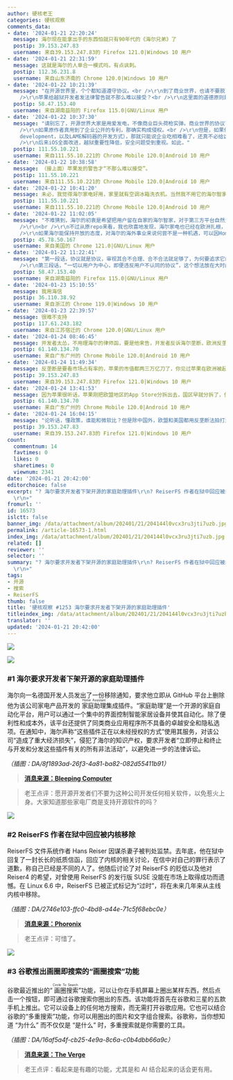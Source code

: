 ```yaml
---
author: 硬核老王
categories: 硬核观察
comments_data:
- date: '2024-01-21 22:20:24'
  message: 海尔现在能拿出手的东西怕就只有90年代的《海尔兄弟》了
  postip: 39.153.247.83
  username: 来自39.153.247.83的 Firefox 121.0|Windows 10 用户
- date: '2024-01-21 22:31:59'
  message: 这就是海尔的人单合一模式吗，有点讽刺。
  postip: 112.36.231.8
  username: 来自山东济南的 Chrome 120.0|Windows 10 用户
- date: '2024-01-22 10:21:39'
  message: "在开源世界里，个个都知道遵守协议。<br />\r\n到了商业世界，也请不要脱离协议谈问题。<br />\r\n违反协议也违反版权法，这若是真的，律师函难道不是正当手段？<br
    />\r\n苹果给越狱开发者发法律警告就不那么难以接受？<br />\r\n这里面的道德原则是什么呢？<br />\r\n<br />\r\n我推崇开源，但并不觉得有什么必须要给开源壮大主动做牺牲，就像OPENAI喂给模型的那些版权数据，最终还是要么通过立法、要么通过谅解，才能取得正当性。"
  postip: 58.47.153.40
  username: 来自湖南益阳的 Firefox 115.0|GNU/Linux 用户
- date: '2024-01-22 10:37:30'
  message: "请别忘了，开源世界大家是用爱发电，不像商业巨头荷枪实弹。商业世界的协议可没有开源协议那么和平友善，动我蛋糕就给你吃律师函。<br />\r\n<br
    />\r\n如果原作者真用到了企业公开的专利，那确实构成侵权。<br />\r\n但是，如果他用的是自己的方法，避开了专利（如Wine采用的clean-room
    development，以及LAME解码器的开发方式），那就只能说企业吃相难看了，还真不必给这种企业辩护。<br />\r\n<br />\r\n至于苹果当年给越狱开发者发警告，我只能说，对不起，当年iOS还处在装个第三方输入法都要越狱的年代，还真难以接受。<br
    />\r\n后来iOS全面改进，越狱重要性降低，安全问题受到重视。如此，"
  postip: 111.55.10.221
  username: 来自111.55.10.221的 Chrome Mobile 120.0|Android 10 用户
- date: '2024-01-22 10:38:58'
  message: （接上面）苹果发的警告才“不那么难以接受”。
  postip: 111.55.10.221
  username: 来自111.55.10.221的 Chrome Mobile 120.0|Android 10 用户
- date: '2024-01-22 10:41:20'
  message: 未必，我觉得海尔家电好用，家里就有空调冰箱洗衣机。当然我不用它的海尔智家，因为根本用不着，纯手动掌控很香。
  postip: 111.55.10.221
  username: 来自111.55.10.221的 Chrome Mobile 120.0|Android 10 用户
- date: '2024-01-22 11:02:05'
  message: "不难猜到，海尔的初衷是希望把用户留在自家的海尔智家，对于第三方平台自然无法容忍。这就好比是当年电信宽带拨号必须用官方客户端（星空极速等）。<br
    />\r\n<br />\r\n不过从原repo来看，我也欣喜地发现，海尔家电也已经在欧洲扎根，获得当地消费者的认可。有了认可，才有人愿意开发Home Assistant插件，而且插件还有这么多用户和支持者。<br
    />\r\n如果海尔能保持开放的态度，对海尔的海外事业来说何尝不是一种机遇，可以因Home Assistant收获更多用户和口碑。"
  postip: 45.78.50.167
  username: 来自美国的 Chrome 121.0|GNU/Linux 用户
- date: '2024-01-22 11:22:41'
  message: "第一段话，协议就是协议，审视其合不合理、合不合法就足够了，为何要追求它的善恶属性？律师函就是诉诸法律手段前的友善提醒了。<br />\r\n嗯，第二段话同意。<br
    />\r\n第三段话，“一切以用户为中心，即便违反用户不认同的协议”，这个想法放在大时间跨度上作为市场规律是合理的；即便从商业角度出发，这在短期内也有一定道理；但唯独从个人诉求出发，就等同拿未来的杵、撞今天的钟。"
  postip: 58.47.153.40
  username: 来自湖南益阳的 Firefox 115.0|GNU/Linux 用户
- date: '2024-01-23 15:10:55'
  message: 我用海信
  postip: 36.110.38.92
  username: 来自浙江的 Chrome 119.0|Windows 10 用户
- date: '2024-01-23 22:39:57'
  message: 很难不支持
  postip: 117.61.243.182
  username: 来自江苏宿迁的 Chrome 120.0|GNU/Linux 用户
- date: '2024-01-24 08:46:45'
  message: 开发者太怂，不用理海尔的律师函，要是他来告，开发者反诉海尔垄断，欧洲反垄断法非常严，看看现在的苹果谷歌。
  postip: 61.140.134.70
  username: 来自广东广州的 Chrome Mobile 120.0|Android 10 用户
- date: '2024-01-24 11:49:34'
  message: 反垄断是要看市场占有率的，苹果的市值都两三万亿刀了，你见过苹果在欧洲被起诉过垄断吗？微软谷歌倒是没几年见一次
  postip: 39.153.247.83
  username: 来自39.153.247.83的 Firefox 121.0|Windows 10 用户
- date: '2024-01-24 13:41:53'
  message: 因为苹果很听话，苹果刚把欧盟地区的App Store分拆出去，国区早就分拆了，但是即使如此也无法避免欧美的反垄断调查。希望以后欧盟出台法律禁止新闻提到的这种行为。
  postip: 61.140.134.70
  username: 来自广东广州的 Chrome Mobile 120.0|Android 10 用户
- date: '2024-01-24 16:04:15'
  message: "论听话，懂政策，谁能和微软比？但是除中国外，欧盟和美国都用反垄断法拍打过微软，而且不止一次。<br />\r\n再说苹果，1几年就有苹果垄断的说法了，但是最后都偃旗息鼓了，那时候苹果的市值也是前3了，反正新闻是有，具体的处罚结果没见着，也就近几年才有降低“苹果税”，欧盟要求苹果这样那样的新闻。因为这些年苹果的占有率也不停上涨，根据知乎那边的一些回答，苹果在欧洲的整体使用占比大概在30%左右，一些欧洲国家已经超过50%了"
  postip: 39.153.247.83
  username: 来自39.153.247.83的 Firefox 121.0|Windows 10 用户
count:
  commentnum: 14
  favtimes: 0
  likes: 0
  sharetimes: 0
  viewnum: 2341
date: '2024-01-21 20:42:00'
editorchoice: false
excerpt: "? 海尔要求开发者下架开源的家庭助理插件\r\n? ReiserFS 作者在狱中回应被内核移除\r\n? 谷歌推出画圈即搜索的“画圈搜索”功能\r\n»
  \r\n»"
fromurl: ''
id: 16573
islctt: false
banner_img: /data/attachment/album/202401/21/204144l0vcx3ru3jti7uzb.jpg
permalink: /article-16573-1.html
index_img: /data/attachment/album/202401/21/204144l0vcx3ru3jti7uzb.jpg
related: []
reviewer: ''
selector: ''
summary: "? 海尔要求开发者下架开源的家庭助理插件\r\n? ReiserFS 作者在狱中回应被内核移除\r\n? 谷歌推出画圈即搜索的“画圈搜索”功能\r\n»
  \r\n»"
tags:
- 开源
- 搜索
- ReiserFS
thumb: false
title: '硬核观察 #1253 海尔要求开发者下架开源的家庭助理插件'
titleindex_img: /data/attachment/album/202401/21/204144l0vcx3ru3jti7uzb.jpg
translator: ''
updated: '2024-01-21 20:42:00'
---
```


![](/data/attachment/album/202401/21/204144l0vcx3ru3jti7uzb.jpg)


![](/data/attachment/album/202401/21/204153b7hrxgvjv7mz49hq.png)


### #1 海尔要求开发者下架开源的家庭助理插件


海尔向一名德国开发人员发出了一份移除通知，要求他立即从 GitHub 平台上删除他为该公司家电产品开发的 <ruby> 家庭助理 <rt>  Home Assistant </rt></ruby> 集成插件。“家庭助理”是一个开源的家庭自动化平台，用户可以通过一个集中的界面控制智能家居设备并使其自动化。除了便利性和成本外，该平台还提供了同类商业应用程序所不具备的卓越安全和隐私选项。在通知中，海尔声称“这些插件正在以未经授权的方式”使用其服务，对该公司“造成了重大经济损失”，侵犯了海尔的知识产权，要求开发者“立即停止和终止与开发和分发这些插件有关的所有非法活动”，以避免进一步的法律诉讼。


*（插图：DA/8f1893ad-26f3-4a81-ba82-082d55411b91）*



> 
> **[消息来源：Bleeping Computer](https://www.bleepingcomputer.com/news/security/haier-hits-home-assistant-plugin-dev-with-takedown-notice/)**
> 
> 
> 



> 
> 老王点评：愿开源开发者们不要为这种公司开发任何相关软件，以免惹火上身。大家知道那些家电厂商是支持开源软件的吗？
> 
> 
> 


![](/data/attachment/album/202401/21/204209rct1yxnmbkyqm2d1.png)


### #2 ReiserFS 作者在狱中回应被内核移除


ReiserFS 文件系统作者 Hans Reiser 因谋杀妻子被判处监禁。去年底，他在狱中回复了一封长长的纸质信函，回应了内核的相关讨论，在信中对自己的罪行表示了道歉，称自己已经是不同的人了。他随后讨论了对 ReiserFS 的贬低以及他对 Reiser4 的希望，对曾使用 ReiserFS 的发行版 SUSE 没能在市场上取得成功而遗憾。在 Linux 6.6 中，ReiserFS 已被正式标记为“过时”，将在未来几年来从主线内核中移除。


*（插图：DA/2746e103-ffc0-4bd8-a44e-71c5f68ebc0e）*



> 
> **[消息来源：Phoronix](https://www.phoronix.com/news/Hans-Reiser-2024)**
> 
> 
> 



> 
> 老王点评：可惜了。
> 
> 
> 


![](/data/attachment/album/202401/21/204232liniych34w2qzn44.png)


### #3 谷歌推出画圈即搜索的“画圈搜索”功能


谷歌最近推出的“<ruby> 画圈搜索 <rt>  Circle To Search </rt></ruby>”功能，可以让你在手机屏幕上圈出某样东西，然后点击一个按钮，即可通过谷歌搜索你圈出的东西。该功能将首先在谷歌和三星的五款手机上推出。它可以设备上的任何地方搜索，而无需打开谷歌应用。它也可以结合谷歌的“多重搜索”功能，你可以用圈出的图片和文字组合搜索。谷歌称，当你想知道 “为什么” 而不仅仅是 “是什么” 时，多重搜索就是你需要的工具。


*（插图：DA/16af5a4f-cb25-4e9a-8c6a-c0b4dbb66a9c）*



> 
> **[消息来源：The Verge](https://www.theverge.com/2024/1/17/24041198/google-circle-to-search-samsung-galaxy-multi-search-generative-ai)**
> 
> 
> 



> 
> 老王点评：看起来是有趣的功能，尤其是和 AI 结合起来的话会更有用。
> 
> 
>